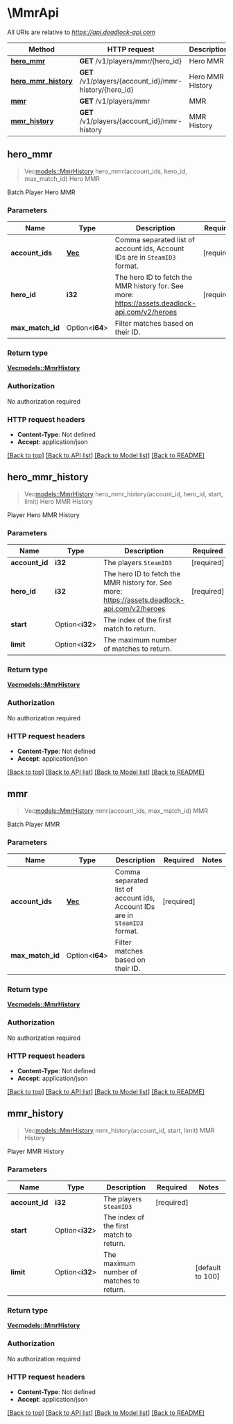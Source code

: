 # \MmrApi

All URIs are relative to *https://api.deadlock-api.com*

Method | HTTP request | Description
------------- | ------------- | -------------
[**hero_mmr**](MmrApi.md#hero_mmr) | **GET** /v1/players/mmr/{hero_id} | Hero MMR
[**hero_mmr_history**](MmrApi.md#hero_mmr_history) | **GET** /v1/players/{account_id}/mmr-history/{hero_id} | Hero MMR History
[**mmr**](MmrApi.md#mmr) | **GET** /v1/players/mmr | MMR
[**mmr_history**](MmrApi.md#mmr_history) | **GET** /v1/players/{account_id}/mmr-history | MMR History



## hero_mmr

> Vec<models::MmrHistory> hero_mmr(account_ids, hero_id, max_match_id)
Hero MMR

Batch Player Hero MMR

### Parameters


Name | Type | Description  | Required | Notes
------------- | ------------- | ------------- | ------------- | -------------
**account_ids** | [**Vec<i32>**](i32.md) | Comma separated list of account ids, Account IDs are in `SteamID3` format. | [required] |
**hero_id** | **i32** | The hero ID to fetch the MMR history for. See more: <https://assets.deadlock-api.com/v2/heroes> | [required] |
**max_match_id** | Option<**i64**> | Filter matches based on their ID. |  |

### Return type

[**Vec<models::MmrHistory>**](MMRHistory.md)

### Authorization

No authorization required

### HTTP request headers

- **Content-Type**: Not defined
- **Accept**: application/json

[[Back to top]](#) [[Back to API list]](../README.md#documentation-for-api-endpoints) [[Back to Model list]](../README.md#documentation-for-models) [[Back to README]](../README.md)


## hero_mmr_history

> Vec<models::MmrHistory> hero_mmr_history(account_id, hero_id, start, limit)
Hero MMR History

Player Hero MMR History

### Parameters


Name | Type | Description  | Required | Notes
------------- | ------------- | ------------- | ------------- | -------------
**account_id** | **i32** | The players `SteamID3` | [required] |
**hero_id** | **i32** | The hero ID to fetch the MMR history for. See more: <https://assets.deadlock-api.com/v2/heroes> | [required] |
**start** | Option<**i32**> | The index of the first match to return. |  |
**limit** | Option<**i32**> | The maximum number of matches to return. |  |[default to 100]

### Return type

[**Vec<models::MmrHistory>**](MMRHistory.md)

### Authorization

No authorization required

### HTTP request headers

- **Content-Type**: Not defined
- **Accept**: application/json

[[Back to top]](#) [[Back to API list]](../README.md#documentation-for-api-endpoints) [[Back to Model list]](../README.md#documentation-for-models) [[Back to README]](../README.md)


## mmr

> Vec<models::MmrHistory> mmr(account_ids, max_match_id)
MMR

Batch Player MMR

### Parameters


Name | Type | Description  | Required | Notes
------------- | ------------- | ------------- | ------------- | -------------
**account_ids** | [**Vec<i32>**](i32.md) | Comma separated list of account ids, Account IDs are in `SteamID3` format. | [required] |
**max_match_id** | Option<**i64**> | Filter matches based on their ID. |  |

### Return type

[**Vec<models::MmrHistory>**](MMRHistory.md)

### Authorization

No authorization required

### HTTP request headers

- **Content-Type**: Not defined
- **Accept**: application/json

[[Back to top]](#) [[Back to API list]](../README.md#documentation-for-api-endpoints) [[Back to Model list]](../README.md#documentation-for-models) [[Back to README]](../README.md)


## mmr_history

> Vec<models::MmrHistory> mmr_history(account_id, start, limit)
MMR History

Player MMR History

### Parameters


Name | Type | Description  | Required | Notes
------------- | ------------- | ------------- | ------------- | -------------
**account_id** | **i32** | The players `SteamID3` | [required] |
**start** | Option<**i32**> | The index of the first match to return. |  |
**limit** | Option<**i32**> | The maximum number of matches to return. |  |[default to 100]

### Return type

[**Vec<models::MmrHistory>**](MMRHistory.md)

### Authorization

No authorization required

### HTTP request headers

- **Content-Type**: Not defined
- **Accept**: application/json

[[Back to top]](#) [[Back to API list]](../README.md#documentation-for-api-endpoints) [[Back to Model list]](../README.md#documentation-for-models) [[Back to README]](../README.md)

